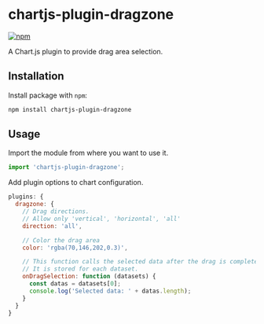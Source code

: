 # chartjs-plugin-dragzone

[![npm](https://img.shields.io/npm/v/chartjs-plugin-dragzone)](https://www.npmjs.com/package/chartjs-plugin-dragzone)

A Chart.js plugin to provide drag area selection.

## Installation

Install package with `npm`:

```bash
npm install chartjs-plugin-dragzone
```

## Usage

Import the module from where you want to use it.

```javascript
import 'chartjs-plugin-dragzone';
```

Add plugin options to chart configuration.

```javascript
plugins: {
  dragzone: {
    // Drag directions.
    // Allow only 'vertical', 'horizontal', 'all'
    direction: 'all',

    // Color the drag area
    color: 'rgba(70,146,202,0.3)',

    // This function calls the selected data after the drag is completed.
    // It is stored for each dataset.
    onDragSelection: function (datasets) {
      const datas = datasets[0];
      console.log('Selected data: ' + datas.length);
    }
  }
}
```
